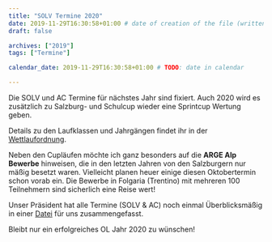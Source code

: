 ```yaml
---
title: "SOLV Termine 2020"
date: 2019-11-29T16:30:58+01:00 # date of creation of the file (written)
draft: false

archives: ["2019"]
tags: ["Termine"]

calendar_date: 2019-11-29T16:30:58+01:00 # TODO: date in calendar

---
```


Die SOLV und AC Termine für nächstes Jahr sind fixiert. Auch 2020 wird es zusätzlich zu Salzburg- und Schulcup wieder eine Sprintcup Wertung geben.

<!--more-->

Details zu den Laufklassen und Jahrgängen findet ihr in der [Wettlaufordnung](/event/2020/wettlaufordnung/).

Neben den Cupläufen möchte ich ganz besonders auf die **ARGE Alp Bewerbe** hinweisen, die in den letzten Jahren von den Salzburgern nur mäßig besetzt waren. Vielleicht planen heuer einige diesen Oktobertermin schon vorab ein. Die Bewerbe in Folgaria (Trentino) mit mehreren 100 Teilnehmern sind sicherlich eine Reise wert!

Unser Präsident hat alle Termine (SOLV & AC) noch einmal Überblicksmäßig in einer [Datei](./SOLV_OL_Termine_2020.pdf) für uns zusammengefasst.

Bleibt nur ein erfolgreiches OL Jahr 2020 zu wünschen!
